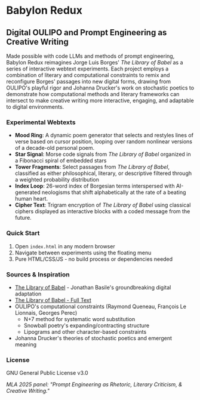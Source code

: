 # Babylon Redux
## Digital OULIPO and Prompt Engineering as Creative Writing

Made possible with code LLMs and methods of prompt engineering, Babylon Redux reimagines Jorge Luis Borges' *The Library of Babel* as a series of interactive webtext experiments. Each project employs a combination of literary and computational constraints to remix and reconfigure Borges' passages into new digital forms, drawing from OULIPO's playful rigor and Johanna Drucker's work on stochastic poetics to demonstrate how computational methods and literary frameworks can intersect to make creative writing more interactive, engaging, and adaptable to digital environments.

### Experimental Webtexts
- **Mood Ring**: A dynamic poem generator that selects and restyles lines of verse based on cursor position, looping over random nonlinear versions of a decade-old personal poem.
- **Star Signal**: Morse code signals from *The Library of Babel* organized in a Fibonacci spiral of embedded stars 
- **Tower Fragments**: Select passages from *The Library of Babel*, classified as either philosophical, literary, or descriptive filtered through a weighted probability distribution
- **Index Loop**: 26-word index of Borgesian terms interspersed with AI-generated neologisms that shift alphabetically at the rate of a beating human heart.
- **Cipher Text**: Trigram encryption of <em>The Library of Babel</em> using classical ciphers displayed as interactive blocks with a coded message from the future.

### Quick Start
1. Open `index.html` in any modern browser
2. Navigate between experiments using the floating menu
3. Pure HTML/CSS/JS - no build process or dependencies needed

### Sources & Inspiration  
- [The Library of Babel](https://libraryofbabel.info/) - Jonathan Basile's groundbreaking digital adaptation
- [The Library of Babel - Full Text](https://sites.evergreen.edu/politicalshakespeares/wp-content/uploads/sites/226/2015/12/Borges-The-Library-of-Babel.pdf)
- OULIPO's computational constraints (Raymond Queneau, François Le Lionnais, Georges Perec)
    - N+7 method for systematic word substitution
    - Snowball poetry's expanding/contracting structure
    - Lipograms and other character-based constraints
- Johanna Drucker's theories of stochastic poetics and emergent meaning

### License
GNU General Public License v3.0

*MLA 2025 panel: "Prompt Engineering as Rhetoric, Literary Criticism, & Creative Writing."*
